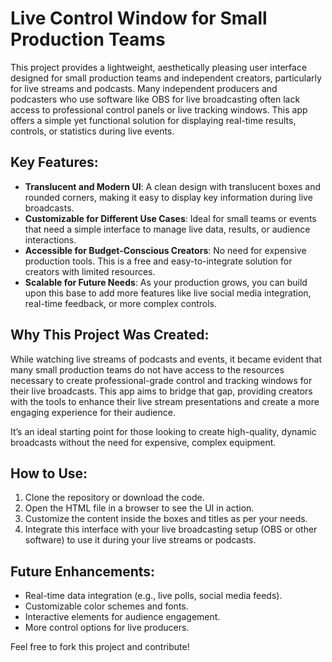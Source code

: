 # Live Control Window for Small Production Teams

This project provides a lightweight, aesthetically pleasing user interface designed for small production teams and independent creators, particularly for live streams and podcasts. Many independent producers and podcasters who use software like OBS for live broadcasting often lack access to professional control panels or live tracking windows. This app offers a simple yet functional solution for displaying real-time results, controls, or statistics during live events.

## Key Features:
- **Translucent and Modern UI**: A clean design with translucent boxes and rounded corners, making it easy to display key information during live broadcasts.
- **Customizable for Different Use Cases**: Ideal for small teams or events that need a simple interface to manage live data, results, or audience interactions.
- **Accessible for Budget-Conscious Creators**: No need for expensive production tools. This is a free and easy-to-integrate solution for creators with limited resources.
- **Scalable for Future Needs**: As your production grows, you can build upon this base to add more features like live social media integration, real-time feedback, or more complex controls.

## Why This Project Was Created:
While watching live streams of podcasts and events, it became evident that many small production teams do not have access to the resources necessary to create professional-grade control and tracking windows for their live broadcasts. This app aims to bridge that gap, providing creators with the tools to enhance their live stream presentations and create a more engaging experience for their audience.

It’s an ideal starting point for those looking to create high-quality, dynamic broadcasts without the need for expensive, complex equipment.

## How to Use:
1. Clone the repository or download the code.
2. Open the HTML file in a browser to see the UI in action.
3. Customize the content inside the boxes and titles as per your needs.
4. Integrate this interface with your live broadcasting setup (OBS or other software) to use it during your live streams or podcasts.

## Future Enhancements:
- Real-time data integration (e.g., live polls, social media feeds).
- Customizable color schemes and fonts.
- Interactive elements for audience engagement.
- More control options for live producers.

Feel free to fork this project and contribute!
